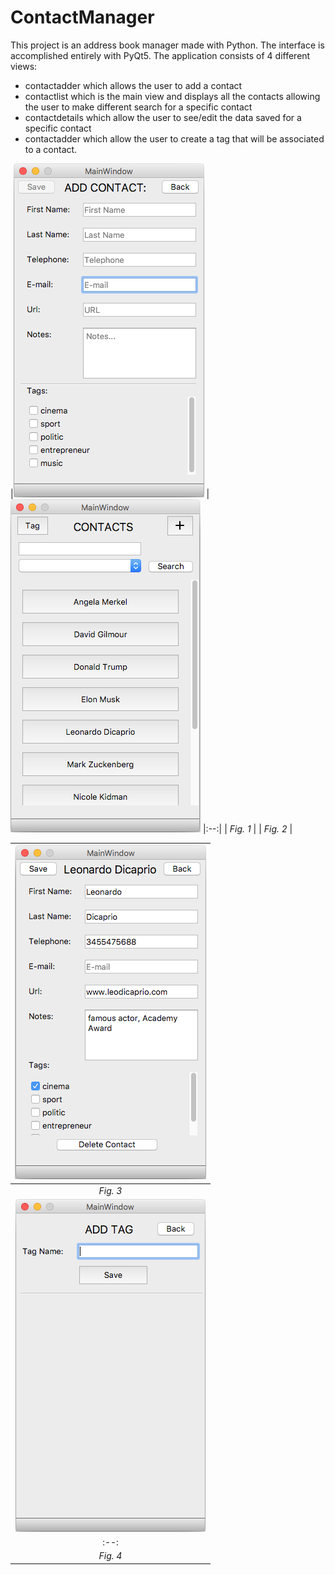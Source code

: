 # ContactManager

This project is an address book manager made with Python. The interface is accomplished entirely with PyQt5.
The application consists of 4 different views:
- contactadder which allows the user to add a contact
- contactlist which is the main view and displays all the contacts allowing the user to make different search for a specific contact
- contactdetails which allow the user to see/edit the data saved for a specific contact
- contactadder which allow the user to create a tag that will be associated to a contact.


|![Fig. 1](https://github.com/pietrobongini/ContactManager/blob/master/ui_img/contactadder.png)
|![Fig. 2](https://github.com/pietrobongini/ContactManager/blob/master/ui_img/contactlist.png)
|:--:| 
| *Fig. 1* |
| *Fig. 2* |

|![Fig. 3](https://github.com/pietrobongini/ContactManager/blob/master/ui_img/contactdetails.png)
|:--:| 
| *Fig. 3* |
|![Fig. 4](https://github.com/pietrobongini/ContactManager/blob/master/ui_img/tagadder.png)
|:--:| 
| *Fig. 4* |


